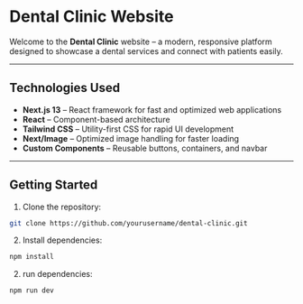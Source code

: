 # Dental Clinic Website

Welcome to the **Dental Clinic** website – a modern, responsive platform designed to showcase a dental services and connect with patients easily.  

---

## Technologies Used

- **Next.js 13** – React framework for fast and optimized web applications  
- **React** – Component-based architecture  
- **Tailwind CSS** – Utility-first CSS for rapid UI development  
- **Next/Image** – Optimized image handling for faster loading  
- **Custom Components** – Reusable buttons, containers, and navbar  

---

## Getting Started

1. Clone the repository:

```bash
git clone https://github.com/yourusername/dental-clinic.git
```

2. Install dependencies:

```bash
npm install
```

2. run dependencies:

```bash
npm run dev
```


